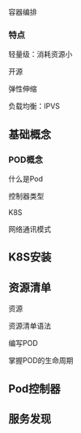 容器编排



### 特点

轻量级：消耗资源小

开源

弹性伸缩

负载均衡：IPVS





## 基础概念



### POD概念

什么是Pod

控制器类型

K8S

网络通讯模式

## K8S安装

## 资源清单

资源

资源清单语法

编写POD

掌握POD的生命周期

## Pod控制器



## 服务发现